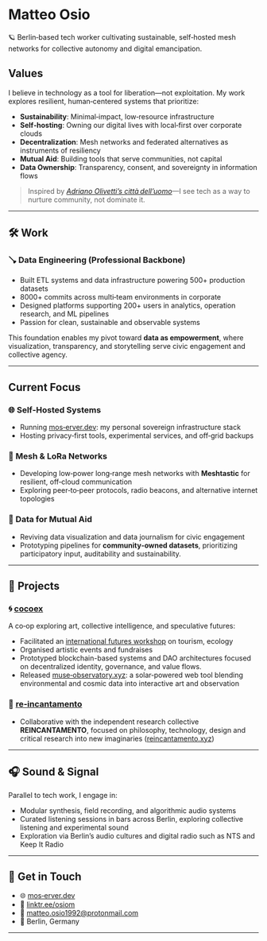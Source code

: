 # Matteo Osio

🪐 Berlin‑based tech worker cultivating sustainable, self‑hosted mesh networks for collective autonomy and digital emancipation.

## Values

I believe in technology as a tool for liberation—not exploitation. My work explores resilient, human‑centered systems that prioritize:

- **Sustainability**: Minimal‑impact, low‑resource infrastructure  
- **Self‑hosting**: Owning our digital lives with local‑first over corporate clouds  
- **Decentralization**: Mesh networks and federated alternatives as instruments of resiliency
- **Mutual Aid**: Building tools that serve communities, not capital  
- **Data Ownership**: Transparency, consent, and sovereignty in information flows  

> Inspired by *[Adriano Olivetti’s città dell’uomo](https://www.archiviostoricolivetti.it/en/prodotto/city-of-man/)*—I see tech as a way to nurture community, not dominate it.

---

## 🛠 Work

### 🪠 Data Engineering (Professional Backbone)

- Built ETL systems and data infrastructure powering 500+ production datasets  
- 8000+ commits across multi‑team environments in corporate
- Designed platforms supporting 200+ users in analytics, operation research, and ML pipelines  
- Passion for clean, sustainable and observable systems

This foundation enables my pivot toward **data as empowerment**, where visualization, transparency, and storytelling serve civic engagement and collective agency.

---

## Current Focus

### 🌐 Self‑Hosted Systems

- Running [mos‑erver.dev](https://mos-erver.dev/): my personal sovereign infrastructure stack  
- Hosting privacy‑first tools, experimental services, and off‑grid backups  

### 📡 Mesh & LoRa Networks

- Developing low‑power long‑range mesh networks with **Meshtastic** for resilient, off‑cloud communication  
- Exploring peer‑to‑peer protocols, radio beacons, and alternative internet topologies  

### 🌱 Data for Mutual Aid

- Reviving data visualization and data journalism for civic engagement  
- Prototyping pipelines for **community‑owned datasets**, prioritizing participatory input, auditability and sustainability.

---

## 📁 Projects

### 🌀 [cocoex](https://www.cocoex.xyz/)

A co‑op exploring art, collective intelligence, and speculative futures:

- Facilitated an [international futures workshop](https://www.cocoex.xyz/horizon001) on tourism, ecology
- Organised artistic events and fundraises
- Prototyped blockchain-based systems and DAO architectures focused on decentralized identity, governance, and value flows.
- Released [muse‑observatory.xyz](https://www.muse‑observatory.xyz): a solar‑powered web tool blending environmental and cosmic data into interactive art and observation  

### 🔮 [re‑incantamento](https://reincantamento.xyz/)

- Collaborative with the independent research collective **REINCANTAMENTO**, focused on philosophy, technology, design and critical research into new imaginaries ([reincantamento.xyz](https://reincantamento.xyz))  

---

## 🎧 Sound & Signal

Parallel to tech work, I engage in:

- Modular synthesis, field recording, and algorithmic audio systems  
- Curated listening sessions in bars across Berlin, exploring collective listening and experimental sound  
- Exploration via Berlin’s audio cultures and digital radio such as NTS and Keep It Radio  

---

## 📡 Get in Touch

- 🌐 [mos‑erver.dev](https://mos-erver.dev/)  
- 🔗 [linktr.ee/osiom](https://linktr.ee/osiom)  
- 📧 matteo.osio1992@protonmail.com  
- 📍 Berlin, Germany  

---
